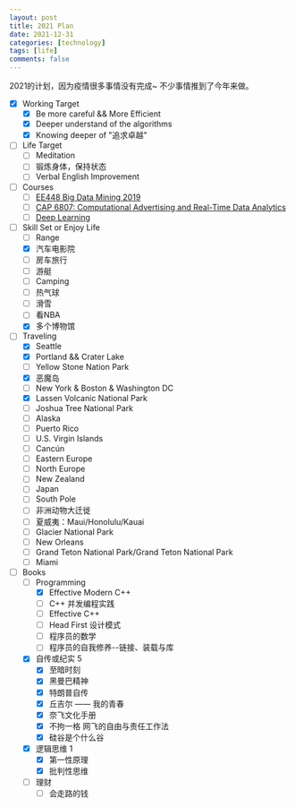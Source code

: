 ```yaml
---
layout: post
title: 2021 Plan
date: 2021-12-31
categories: [technology]
tags: [life]
comments: false
---
```


2021的计划，因为疫情很多事情没有完成~ 不少事情推到了今年来做。

  - [x] Working Target
    - [x] Be more careful && More Efficient
    - [x] Deeper understand of the algorithms
    - [x] Knowing deeper of "追求卓越"
  - [ ] Life Target
    - [ ] Meditation
    - [ ] 锻炼身体，保持状态  
    - [ ] Verbal English Improvement
  - [ ] Courses
    - [ ] [EE448 Big Data Mining 2019](http://wnzhang.net/teaching/ee448/index.html)
    - [ ] [CAP 6807: Computational Advertising and Real-Time Data Analytics](https://www.cse.fau.edu/~xqzhu/courses/cap6807.html) 
    - [ ] [Deep Learning](https://github.com/d2l-ai/d2l-zh)
  - [ ] Skill Set or Enjoy Life
    - [ ] Range
    - [x] 汽车电影院
    - [ ] 房车旅行
    - [ ] 游艇
    - [ ] Camping
    - [ ] 热气球
    - [ ] 滑雪
    - [ ] 看NBA
    - [x] 多个博物馆
  - [ ] Traveling 
    - [x] Seattle 
    - [x] Portland && Crater Lake
    - [ ] Yellow Stone Nation Park 
    - [x] 恶魔岛
    - [ ] New York & Boston & Washington DC
    - [x] Lassen Volcanic National Park
    - [ ] Joshua Tree National Park
    - [ ] Alaska
    - [ ] Puerto Rico
    - [ ] U.S. Virgin Islands
    - [ ] Cancún
    - [ ] Eastern Europe
    - [ ] North Europe
    - [ ] New Zealand
    - [ ] Japan
    - [ ] South Pole
    - [ ] 非洲动物大迁徙
    - [ ] 夏威夷：Maui/Honolulu/Kauai
    - [ ] Glacier National Park
    - [ ] New Orleans
    - [ ] Grand Teton National Park/Grand Teton National Park
    - [ ] Miami
  - [ ] Books
    - [ ] Programming
      - [x] Effective Modern C++
      - [ ] C++ 并发编程实践
      - [ ] Effective C++
      - [ ] Head First 设计模式
      - [ ] 程序员的数学
      - [ ] 程序员的自我修养--链接、装载与库
    - [x] 自传或纪实 5
      - [x] 至暗时刻
      - [x] 黑曼巴精神
      - [x] 特朗普自传
      - [x] 丘吉尔 —— 我的青春
      - [x] 奈飞文化手册
      - [x] 不拘一格 网飞的自由与责任工作法 
      - [x] 硅谷是个什么谷
    - [x] 逻辑思维 1 
      - [x] 第一性原理
      - [x] 批判性思维
    - [ ] 理财
      - [ ] 会走路的钱  